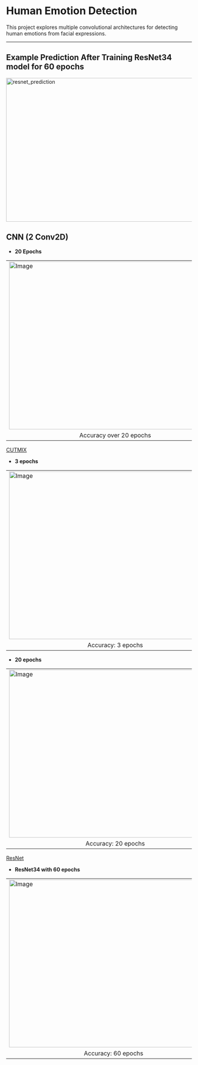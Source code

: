 # Human Emotion Detection

This project explores multiple convolutional architectures for detecting human emotions from facial expressions.

---
## Example Prediction After Training ResNet34 model for 60 epochs

<img width="996" height="390" alt="resnet_prediction" src="https://github.com/user-attachments/assets/3e22ffda-3c1e-4bee-bca1-d35c43b58969" />

## CNN (2 Conv2D)

- **20 Epochs**
<table>
  <tr>
    <td><img width="576" height="455" alt="Image" src="https://github.com/user-attachments/assets/99a5db43-891a-4b45-a0f1-d4994e1d1679" /></td>
    <td><img width="567" height="455" alt="Image" src="https://github.com/user-attachments/assets/36c503fd-e726-456e-89c8-a5269982c679" /></td>
  </tr>
   <tr>
    <td align="center">Accuracy over 20 epochs</td>
    <td align="center">Loss over 20 epochs</td>
  </tr>
</table>





[CUTMIX](https://arxiv.org/abs/1905.04899)

- **3 epochs**
<table>
<tr>
    <td><img width="576" height="455" alt="Image" src="https://github.com/user-attachments/assets/e3037d43-a33d-405b-a87a-0b50c60b5a3e" /></td>
    <td><img width="576" height="455" alt="Image" src="https://github.com/user-attachments/assets/83ffd56f-eb2e-4cbc-9716-4285c54a80c8" /></td>
  </tr>
   <tr>
    <td align="center">Accuracy: 3 epochs</td>
    <td align="center">Loss: 3 epochs</td>
  </tr>
</table>


- **20 epochs**

<table>
<tr>
    <td><img width="576" height="455" alt="Image" src="https://github.com/user-attachments/assets/c27757f6-c7f1-4f38-9d6e-54ef747dc39c" /></td>
    <td><img width="567" height="455" alt="Image" src="https://github.com/user-attachments/assets/d95a9c23-61c8-4294-ab5b-d91aeadf1940" /></td>
  </tr>
   <tr>
    <td align="center">Accuracy: 20 epochs</td>
    <td align="center">Loss: 20 epochs</td>
  </tr>
</table>




[ResNet](https://arxiv.org/pdf/1512.03385)

- **ResNet34 with 60 epochs**

<table>
<tr>
    <td><img width="567" height="455" alt="Image" src="https://github.com/user-attachments/assets/d9f8dd1c-3783-4076-9c97-6b0bd6ac1ce9" /></td>
    <td><img width="576" height="455" alt="Image" src="https://github.com/user-attachments/assets/83b1420f-d515-4ba1-90b3-2515b19fec3b" /></td>
  </tr>
   <tr>
    <td align="center">Accuracy: 60 epochs</td>
    <td align="center">Loss: 60 epochs</td>
  </tr>
</table>
  




